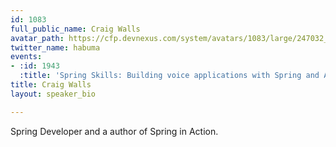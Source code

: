 ```yaml
---
id: 1083
full_public_name: Craig Walls
avatar_path: https://cfp.devnexus.com/system/avatars/1083/large/247032_10150611073575580_4897903_n.jpg?1511136831
twitter_name: habuma
events:
- :id: 1943
  :title: 'Spring Skills: Building voice applications with Spring and Alexa'
title: Craig Walls
layout: speaker_bio

---
```

Spring Developer and a author of Spring in Action.
